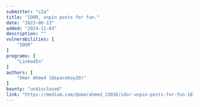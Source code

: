 ```yaml
---
submitter: "c2a"
title: "IDOR, unpin posts for fun."
date: "2023-06-13"
added: "2024-11-03"
description: ""
vulnerabilities: [
    "IDOR"
]
programs: [
    "LinkedIn"
]
authors: [
    "Omar Ahmed (@spaceboy2O)"
]
bounty: "undisclosed"
link: "https://medium.com/@omarahmed_13016/idor-unpin-posts-for-fun-18f628eaef24"
---
```




